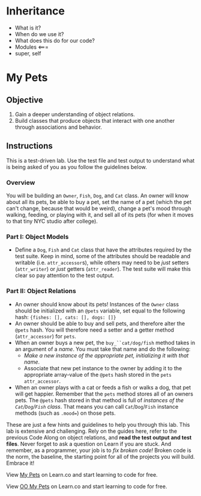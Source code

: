Inheritance
===========

- What is it?
- When do we use it?
- What does this do for our code?
- Modules <===
- super, self

# My Pets

## Objective

1. Gain a deeper understanding of object relations.
2. Build classes that produce objects that interact with one another through associations and behavior.

## Instructions

This is a test-driven lab. Use the test file and test output to understand what is being asked of you as you follow the guidelines below.

### Overview

You will be building an `Owner`, `Fish`, `Dog`, and `Cat` class. An owner will know about all its pets, be able to buy a pet, set the name of a pet (which the pet can't change, because that would be weird), change a pet's mood through walking, feeding, or playing with it, and sell all of its pets (for when it moves to that tiny NYC studio after college).

### Part I: Object Models

* Define a `Dog`, `Fish` and `Cat` class that have the attributes required by the test suite. Keep in mind, some of the attributes should be readable and writable (i.e. `attr_accessor`s), while others may need to be *just* setters (`attr_writer`) or *just* getters (`attr_reader`). The test suite will make this clear so pay attention to the test output.


### Part II: Object Relations

* An owner should know about its pets! Instances of the `Owner` class should be initialized with an `@pets` variable, set equal to the following hash: `{fishes: [], cats: [], dogs: []}`
* An owner should be able to buy and sell pets, and therefore alter the `@pets` hash. You will therefore need a setter and a getter method (`attr_accessor`) for `pets`.
* When an owner buys a new pet, the `buy_``cat/dog/fish` method takes in an argument of a *name*. You must take that name and do the following:
  * *Make a new instance of the appropriate pet, initializing it with that name*.
  * Associate that new pet instance to the owner by adding it to the appropriate array-value of the `@pets` hash stored in the `pets` `attr_accessor`.
* When an owner plays with a cat or feeds a fish or walks a dog, that pet will get happier. Remember that the `pets` method stores all of an owners pets. The `@pets` hash stored in that method is full of *instances of the `Cat`/`Dog`/`Fish` class*. That means you can call `Cat`/`Dog`/`Fish` instance methods (such as `.mood=`) on those pets.


These are just a few hints and guidelines to help you through this lab. This lab is extensive and challenging. Rely on the guides here, refer to the previous Code Along on object relations, and **read the test output and test files**. Never forget to ask a question on Learn if you are stuck. And remember, as a programmer, your job is to *fix broken code!* Broken code is the norm, the baseline, the starting point for all of the projects you will build. Embrace it!


<p data-visibility='hidden'>View <a href='https://learn.co/lessons/oo-my-pets' title='My Pets'>My Pets</a> on Learn.co and start learning to code for free.</p>

<p class='util--hide'>View <a href='https://learn.co/lessons/oo-my-pets'>OO My Pets</a> on Learn.co and start learning to code for free.</p>
